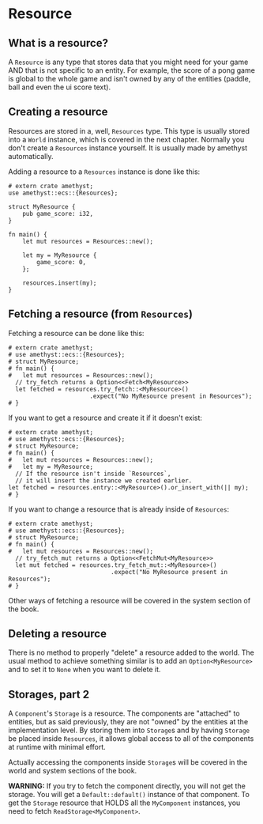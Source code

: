 # Resource

## What is a resource?

A `Resource` is any type that stores data that you might need for your game AND that is not specific to an entity.
For example, the score of a pong game is global to the whole game and isn't owned by any of the entities (paddle, ball and even the ui score text).

## Creating a resource

Resources are stored in a, well, `Resources` type. This type is usually stored into a `World` instance, which is covered in the next chapter.
Normally you don't create a `Resources` instance yourself. It is usually made by amethyst automatically.

Adding a resource to a `Resources` instance is done like this:
```rust,no_run,noplaypen
# extern crate amethyst;
use amethyst::ecs::{Resources};

struct MyResource {
    pub game_score: i32,
}

fn main() {
    let mut resources = Resources::new();
    
    let my = MyResource {
        game_score: 0,
    };
    
    resources.insert(my);
}
```

## Fetching a resource (from `Resources`)

Fetching a resource can be done like this:
```rust,no_run,noplaypen
# extern crate amethyst;
# use amethyst::ecs::{Resources};
# struct MyResource;
# fn main() {
#   let mut resources = Resources::new();
  // try_fetch returns a Option<<Fetch<MyResource>>
  let fetched = resources.try_fetch::<MyResource>()
                       .expect("No MyResource present in Resources");
# }
```

If you want to get a resource and create it if it doesn't exist:
```rust,no_run,noplaypen
# extern crate amethyst;
# use amethyst::ecs::{Resources};
# struct MyResource;
# fn main() {
#   let mut resources = Resources::new();
#   let my = MyResource;
  // If the resource isn't inside `Resources`, 
  // it will insert the instance we created earlier.
let fetched = resources.entry::<MyResource>().or_insert_with(|| my);
# }
```

If you want to change a resource that is already inside of `Resources`:
```rust,no_run,noplaypen
# extern crate amethyst;
# use amethyst::ecs::{Resources};
# struct MyResource;
# fn main() {
#   let mut resources = Resources::new();
  // try_fetch_mut returns a Option<<FetchMut<MyResource>>
  let mut fetched = resources.try_fetch_mut::<MyResource>()
                             .expect("No MyResource present in Resources");
# }
```

Other ways of fetching a resource will be covered in the system section of the book.

## Deleting a resource

There is no method to properly "delete" a resource added to the world.
The usual method to achieve something similar is to add an `Option<MyResource>` and to set it to `None` when you want to delete it.

## Storages, part 2

A `Component`'s `Storage` is a resource.
The components are "attached" to entities, but as said previously, they are not "owned" by the entities at the implementation level.
By storing them into `Storage`s and by having `Storage` be placed inside `Resources`,
it allows global access to all of the components at runtime with minimal effort.

Actually accessing the components inside `Storage`s will be covered in the world and system sections of the book.

**WARNING:**
If you try to fetch the component directly, you will not get the storage. You will get a `Default::default()` instance of that component.
To get the `Storage` resource that HOLDS all the `MyComponent` instances, you need to fetch `ReadStorage<MyComponent>`.
